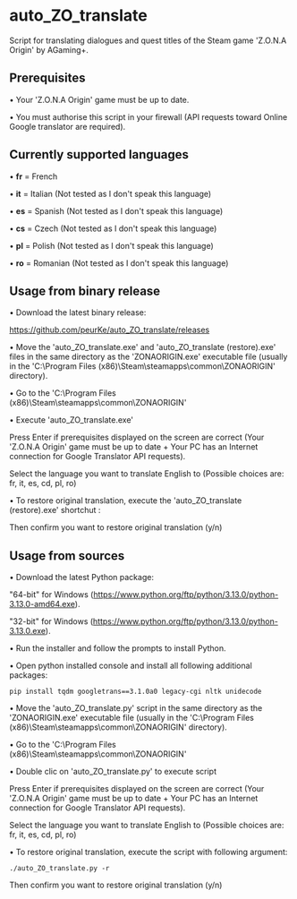 # auto_ZO_translate

Script for translating dialogues and quest titles of the Steam game 'Z.O.N.A Origin' by AGaming+.


## Prerequisites

  • Your 'Z.O.N.A Origin' game must be up to date.
  
  • You must authorise this script in your firewall (API requests toward Online Google translator are required).


## Currently supported languages

  • **fr** = French
  
  • **it** = Italian (Not tested as I don't speak this language)
  
  • **es** = Spanish (Not tested as I don't speak this language)
  
  • **cs** = Czech (Not tested as I don't speak this language)
  
  • **pl** = Polish (Not tested as I don't speak this language)
  
  • **ro** = Romanian (Not tested as I don't speak this language)


## Usage from binary release

• Download the latest binary release:

  https://github.com/peurKe/auto_ZO_translate/releases  

• Move the 'auto_ZO_translate.exe' and 'auto_ZO_translate (restore).exe' files in the same directory as the 'ZONAORIGIN.exe' executable file (usually in the 'C:\Program Files (x86)\Steam\steamapps\common\ZONAORIGIN\' directory).

• Go to the 'C:\Program Files (x86)\Steam\steamapps\common\ZONAORIGIN\'

• Execute 'auto_ZO_translate.exe'

  Press Enter if prerequisites displayed on the screen are correct (Your 'Z.O.N.A Origin' game must be up to date + Your PC has an Internet connection for Google Translator API requests).

  Select the language you want to translate English to (Possible choices are: fr, it, es, cd, pl, ro)
  
• To restore original translation, execute the 'auto_ZO_translate (restore).exe' shortchut :

  Then confirm you want to restore original translation (y/n)


## Usage from sources

• Download the latest Python package:
    
  "64-bit" for Windows (https://www.python.org/ftp/python/3.13.0/python-3.13.0-amd64.exe).
        
  "32-bit" for Windows (https://www.python.org/ftp/python/3.13.0/python-3.13.0.exe).
        
• Run the installer and follow the prompts to install Python.

• Open python installed console and install all following additional packages:

    pip install tqdm googletrans==3.1.0a0 legacy-cgi nltk unidecode

• Move the 'auto_ZO_translate.py' script in the same directory as the 'ZONAORIGIN.exe' executable file (usually in the 'C:\Program Files (x86)\Steam\steamapps\common\ZONAORIGIN\' directory).

• Go to the 'C:\Program Files (x86)\Steam\steamapps\common\ZONAORIGIN\'

• Double clic on 'auto_ZO_translate.py' to execute script

  Press Enter if prerequisites displayed on the screen are correct (Your 'Z.O.N.A Origin' game must be up to date + Your PC has an Internet connection for Google Translator API requests).

  Select the language you want to translate English to (Possible choices are: fr, it, es, cd, pl, ro)
  
• To restore original translation, execute the script with following argument:
  
    ./auto_ZO_translate.py -r

  Then confirm you want to restore original translation (y/n)
  
